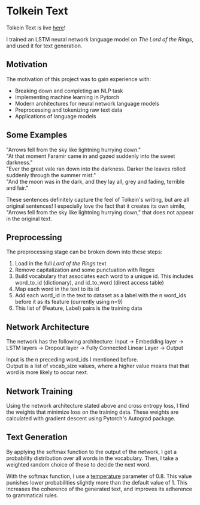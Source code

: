 # Tolkein Text
Tolkein Text is live [here](https://share.streamlit.io/christian-doucette/tolkein_text)!

I trained an LSTM neural network language model on *The Lord of the Rings*, and used it for text generation.  


## Motivation
The motivation of this project was to gain experience with:
- Breaking down and completing an NLP task
- Implementing machine learning in Pytorch
- Modern architectures for neural network language models
- Preprocessing and tokenizing raw text data
- Applications of language models  


## Some Examples
"Arrows fell from the sky like lightning hurrying down."  
"At that moment Faramir came in and gazed suddenly into the sweet darkness."  
"Ever the great vale ran down into the darkness. Darker the leaves rolled suddenly through the summer mist."  
"And the moon was in the dark, and they lay all, grey and fading, terrible and fair."  

These sentences definitely capture the feel of Tolkein's writing, but are all original sentences! I especially love the fact that it creates its own simile, "Arrows fell from the sky like lightning hurrying down," that does not appear in the original text.  


## Preprocessing
The preprocessing stage can be broken down into these steps:
1. Load in the full *Lord of the Rings* text
2. Remove capitalization and some punctuation with Regex
3. Build vocabulary that associates each word to a unique id. This includes word_to_id (dictionary), and id_to_word (direct access table)
4. Map each word in the text to its id
5. Add each word_id in the text to dataset as a label with the n word_ids before it as its feature (currently using n=9)
6. This list of (Feature, Label) pairs is the training data  


## Network Architecture
The network has the following architecture:
Input -> Embedding layer -> LSTM layers -> Dropout layer -> Fully Connected Linear Layer -> Output

Input is the n preceding word_ids I mentioned before.  
Output is a list of vocab_size values, where a higher value means that that word is more likely to occur next.  


## Network Training
Using the network architecture stated above and cross entropy loss, I find the weights that minimize loss on the training data. These weights are calculated with gradient descent using Pytorch's Autograd package.  


## Text Generation
By applying the softmax function to the output of the network, I get a probability distribution over all words in the vocabulary. Then, I take a weighted random choice of these to decide the next word.

With the softmax function, I use a [temperature](https://medium.com/@majid.ghafouri/why-should-we-use-temperature-in-softmax-3709f4e0161#:~:text=Temperature%20is%20a%20hyper%2Dparameter,the%20logits%20before%20applying%20softmax.&text=Temperature%20therefore%20increases%20the%20sensitivity%20to%20low%20probability%20candidates) parameter of 0.8. This value punishes lower probabilities slightly more than the default value of 1. This increases the coherence of the generated text, and improves its adherence to grammatical rules.
